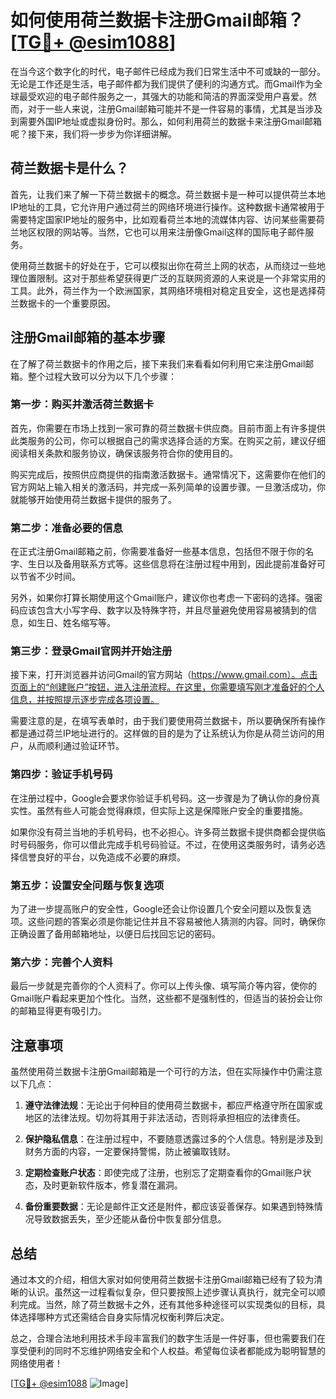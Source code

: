 # 如何使用荷兰数据卡注册Gmail邮箱？[[TG💪+ @esim1088](https://t.me/s/esim1088)]

在当今这个数字化的时代，电子邮件已经成为我们日常生活中不可或缺的一部分。无论是工作还是生活，电子邮件都为我们提供了便利的沟通方式。而Gmail作为全球最受欢迎的电子邮件服务之一，其强大的功能和简洁的界面深受用户喜爱。然而，对于一些人来说，注册Gmail邮箱可能并不是一件容易的事情，尤其是当涉及到需要外国IP地址或虚拟身份时。那么，如何利用荷兰的数据卡来注册Gmail邮箱呢？接下来，我们将一步步为你详细讲解。

## 荷兰数据卡是什么？

首先，让我们来了解一下荷兰数据卡的概念。荷兰数据卡是一种可以提供荷兰本地IP地址的工具，它允许用户通过荷兰的网络环境进行操作。这种数据卡通常被用于需要特定国家IP地址的服务中，比如观看荷兰本地的流媒体内容、访问某些需要荷兰地区权限的网站等。当然，它也可以用来注册像Gmail这样的国际电子邮件服务。

使用荷兰数据卡的好处在于，它可以模拟出你在荷兰上网的状态，从而绕过一些地理位置限制。这对于那些希望获得更广泛的互联网资源的人来说是一个非常实用的工具。此外，荷兰作为一个欧洲国家，其网络环境相对稳定且安全，这也是选择荷兰数据卡的一个重要原因。

## 注册Gmail邮箱的基本步骤

在了解了荷兰数据卡的作用之后，接下来我们来看看如何利用它来注册Gmail邮箱。整个过程大致可以分为以下几个步骤：

### 第一步：购买并激活荷兰数据卡

首先，你需要在市场上找到一家可靠的荷兰数据卡供应商。目前市面上有许多提供此类服务的公司，你可以根据自己的需求选择合适的方案。在购买之前，建议仔细阅读相关条款和服务协议，确保该服务符合你的使用目的。

购买完成后，按照供应商提供的指南激活数据卡。通常情况下，这需要你在他们的官方网站上输入相关的激活码，并完成一系列简单的设置步骤。一旦激活成功，你就能够开始使用荷兰数据卡提供的服务了。

### 第二步：准备必要的信息

在正式注册Gmail邮箱之前，你需要准备好一些基本信息，包括但不限于你的名字、生日以及备用联系方式等。这些信息将在注册过程中用到，因此提前准备好可以节省不少时间。

另外，如果你打算长期使用这个Gmail账户，建议你也考虑一下密码的选择。强密码应该包含大小写字母、数字以及特殊字符，并且尽量避免使用容易被猜到的信息，如生日、姓名缩写等。

### 第三步：登录Gmail官网并开始注册

接下来，打开浏览器并访问Gmail的官方网站（https://www.gmail.com）。点击页面上的“创建账户”按钮，进入注册流程。在这里，你需要填写刚才准备好的个人信息，并按照提示逐步完成各项设置。

需要注意的是，在填写表单时，由于我们要使用荷兰数据卡，所以要确保所有操作都是通过荷兰IP地址进行的。这样做的目的是为了让系统认为你是从荷兰访问的用户，从而顺利通过验证环节。

### 第四步：验证手机号码

在注册过程中，Google会要求你验证手机号码。这一步骤是为了确认你的身份真实性。虽然有些人可能会觉得麻烦，但实际上这是保障账户安全的重要措施。

如果你没有荷兰当地的手机号码，也不必担心。许多荷兰数据卡提供商都会提供临时号码服务，你可以借此完成手机号码验证。不过，在使用这类服务时，请务必选择信誉良好的平台，以免造成不必要的麻烦。

### 第五步：设置安全问题与恢复选项

为了进一步提高账户的安全性，Google还会让你设置几个安全问题以及恢复选项。这些问题的答案必须是你能记住并且不容易被他人猜测的内容。同时，确保你正确设置了备用邮箱地址，以便日后找回忘记的密码。

### 第六步：完善个人资料

最后一步就是完善你的个人资料了。你可以上传头像、填写简介等内容，使你的Gmail账户看起来更加个性化。当然，这些都不是强制性的，但适当的装扮会让你的邮箱显得更有吸引力。

## 注意事项

虽然使用荷兰数据卡注册Gmail邮箱是一个可行的方法，但在实际操作中仍需注意以下几点：

1. **遵守法律法规**：无论出于何种目的使用荷兰数据卡，都应严格遵守所在国家或地区的法律法规。切勿将其用于非法活动，否则将承担相应的法律责任。
   
2. **保护隐私信息**：在注册过程中，不要随意透露过多的个人信息。特别是涉及到财务方面的内容，一定要保持警惕，防止被骗取钱财。
   
3. **定期检查账户状态**：即使完成了注册，也别忘了定期查看你的Gmail账户状态，及时更新软件版本，修复潜在漏洞。

4. **备份重要数据**：无论是邮件正文还是附件，都应该妥善保存。如果遇到特殊情况导致数据丢失，至少还能从备份中恢复部分信息。

## 总结

通过本文的介绍，相信大家对如何使用荷兰数据卡注册Gmail邮箱已经有了较为清晰的认识。虽然这一过程看似复杂，但只要按照上述步骤认真执行，就完全可以顺利完成。当然，除了荷兰数据卡之外，还有其他多种途径可以实现类似的目标，具体选择哪种方式还需结合自身实际情况权衡利弊后决定。

总之，合理合法地利用技术手段丰富我们的数字生活是一件好事，但也需要我们在享受便利的同时不忘维护网络安全和个人权益。希望每位读者都能成为聪明智慧的网络使用者！

[[TG💪+ @esim1088](https://t.me/s/esim1088) ![Image](https://i.postimg.cc/4NQfJmqS/Snipaste-2025-05-13-00-14-12.png)]